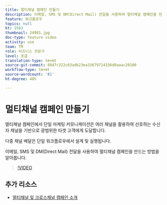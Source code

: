 ```yaml
---
title: 멀티채널 캠페인 만들기
description: 이메일, SMS 및 DM(Direct Mail) 전달을 사용하여 멀티채널 캠페인을 만드는 방법을 알아봅니다.
feature: 워크플로우
topics: null
kt: 1563
thumbnail: 24981.jpg
doc-type: feature video
activity: use
team: TM
role: 비즈니스 전문가
level: 초급
translation-type: tm+mt
source-git-commit: 8847c322c63adb23ea33679714336d0aaac20100
workflow-type: tm+mt
source-wordcount: '81'
ht-degree: 40%

---
```



# 멀티채널 캠페인 만들기

멀티채널 캠페인에서 단일 마케팅 커뮤니케이션은 여러 채널을 활용하여 선호하는 수신자 채널을 기반으로 광범위한 타겟 고객에게 도달합니다.

다중 채널 배달은 단일 워크플로우에서 설계 및 실행됩니다.

이메일, SMS 및 DM(Direct Mail) 전달을 사용하여 멀티채널 캠페인을 만드는 방법을 알아봅니다.

>[!VIDEO](https://video.tv.adobe.com/v/24981?quality=12)

## 추가 리소스

* [멀티채널 및 크로스채널 캠페인 소개](/help/orchestrating-campaigns/introduction-to-cross-and-multi-channel-campaigns.md)

